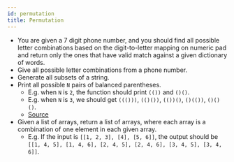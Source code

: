```yaml
---
id: permutation
title: Permutation
---
```


- You are given a 7 digit phone number, and you should find all possible letter combinations based on the digit-to-letter mapping on numeric pad and return only the ones that have valid match against a given dictionary of words.
- Give all possible letter combinations from a phone number.
- Generate all subsets of a string.
- Print all possible `N` pairs of balanced parentheses.
  - E.g. when `N` is `2`, the function should print `(())` and `()()`.
  - E.g. when `N` is `3`, we should get `((()))`, `(()())`, `(())()`, `()(())`, `()()()`.
  - [Source](http://blog.gainlo.co/index.php/2016/12/23/uber-interview-questions-permutations-parentheses/)
- Given a list of arrays, return a list of arrays, where each array is a combination of one element in each given array.
  - E.g. If the input is `[[1, 2, 3], [4], [5, 6]]`, the output should be `[[1, 4, 5], [1, 4, 6], [2, 4, 5], [2, 4, 6], [3, 4, 5], [3, 4, 6]]`.
